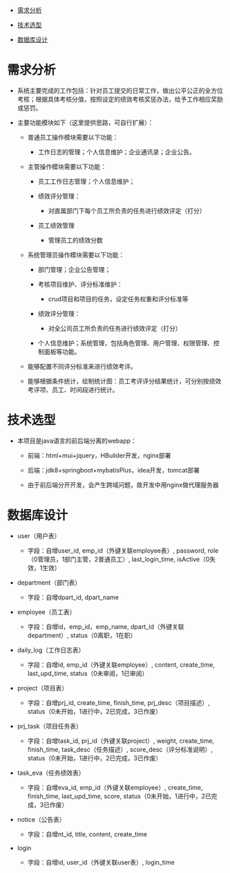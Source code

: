 - <a href="#demand">需求分析</a>

- <a href="#tech">技术选型</a>

- <a href="#database">数据库设计</a>

# <a name="demand">需求分析</a> 

- 系统主要完成的工作包括：针对员工提交的日常工作，做出公平公正的全方位考核；根据具体考核分值，按照设定的绩效考核奖惩办法，给予工作相应奖励或惩罚。

- 主要功能模块如下（这里提供思路，可自行扩展）：

    - 普通员工操作模块需要以下功能：
    
        - 工作日志的管理；个人信息维护；企业通讯录；企业公告。

    - 主管操作模块需要以下功能：
    
        - 员工工作日志管理；个人信息维护；
        
        - 绩效评分管理：
        
            - 对直属部门下每个员工所负责的任务进行绩效评定（打分）
        
        - 员工绩效管理
        
            - 管理员工的绩效分数

    - 系统管理员操作模块需要以下功能：
    
        - 部门管理；企业公告管理；
        
        - 考核项目维护、评分标准维护：
        
            - crud项目和项目的任务，设定任务权重和评分标准等 
         
         - 绩效评分管理：
         
            - 对全公司员工所负责的任务进行绩效评定（打分）
         
         - 个人信息维护；系统管理，包括角色管理、用户管理、权限管理、控制面板等功能。

    - 能够配置不同评分标准来进行绩效考评。

    - 能够根据条件统计，绘制统计图：员工考评评分结果统计，可分别按绩效考评项、员工、时间段进行统计。
    
# <a name="tech">技术选型</a>

- 本项目是java语言的前后端分离的webapp：

    - 前端：html+mui+jquery，HBuilder开发，nginx部署
    
    - 后端：jdk8+springboot+mybatisPlus，idea开发，tomcat部署
    
    - 由于前后端分开开发，会产生跨域问题，故开发中用nginx做代理服务器

# <a name="database">数据库设计</a>

- user（用户表）
    
    - 字段：自增user_id, emp_id（外键关联employee表）, password, role（0管理员，1部门主管，2普通员工）, last_login_time, isActive（0失效，1生效）

- department（部门表）

    - 字段：自增dpart_id, dpart_name

- employee（员工表）

    - 字段：自增id，emp_id，emp_name, dpart_id（外键关联department）, status（0离职，1在职）

- daily_log（工作日志表）      

    - 字段：自增id, emp_id（外键关联employee）, content, create_time, last_upd_time, status（0未审阅，1已审阅）

- project（项目表）

    - 字段：自增prj_id, create_time, finish_time, prj_desc（项目描述）, status（0未开始，1进行中，2已完成，3已作废）

- prj_task（项目任务表）

    - 字段：自增task_id, prj_id（外键关联project）, weight, create_time, finish_time, task_desc（任务描述）, score_desc（评分标准说明）,  status（0未开始，1进行中，2已完成，3已作废）

- task_eva（任务绩效表）
    
    - 字段：自增eva_id, emp_id（外键关联employee）, create_time, finish_time, last_upd_time, score, status（0未开始，1进行中，2已完成，3已作废）

- notice（公告表）

    - 字段：自增nt_id, title, content, create_time

- login

    - 字段：自增id, user_id（外键关联user表）, login_time

